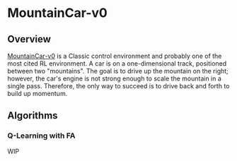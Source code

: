 # MountainCar-v0

## Overview

[MountainCar-v0](https://gym.openai.com/envs/MountainCar-v0) is a Classic control environment and probably one of the most cited RL environment. A car is on a one-dimensional track, positioned between two "mountains". The goal is to drive up the mountain on the right; however, the car's engine is not strong enough to scale the mountain in a single pass. Therefore, the only way to succeed is to drive back and forth to build up momentum.

## Algorithms

### Q-Learning with FA

WIP